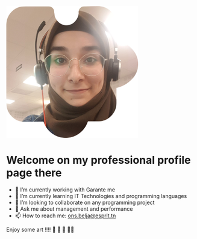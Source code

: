 <img src="https://github.com/ons-bba/ons-bba/blob/main/image%20(2).png" width="350">


###  <h1>Welcome on my professional profile page there </h1>

  



- 🔭 I’m currently working with  Garante me 
- 🌱 I’m currently learning  IT Technologies and programming languages
- 👯 I’m looking to collaborate on any programming project
- 💬 Ask me about  management and performance
- 📫 How to reach me: ons.belja@esprit.tn


Enjoy some art !!!! :art: :art: :art: 👩‍🎨 






